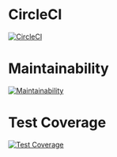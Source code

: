 # CircleCI
[![CircleCI](https://dl.circleci.com/status-badge/img/gh/um-computacion-tm/ajedrez-2024-Brunopiastre/tree/main.svg?style=svg)](https://dl.circleci.com/status-badge/redirect/gh/um-computacion-tm/ajedrez-2024-Brunopiastre/tree/main)

# Maintainability
[![Maintainability](https://api.codeclimate.com/v1/badges/95f1eada2a083cc9c64e/maintainability)](https://codeclimate.com/github/um-computacion-tm/ajedrez-2024-Brunopiastre/maintainability)


# Test Coverage
[![Test Coverage](https://api.codeclimate.com/v1/badges/95f1eada2a083cc9c64e/test_coverage)](https://codeclimate.com/github/um-computacion-tm/ajedrez-2024-Brunopiastre/test_coverage)